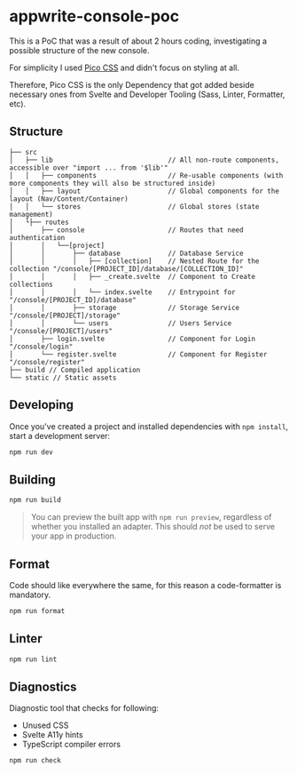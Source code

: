 # appwrite-console-poc

This is a PoC that was a result of about 2 hours coding, investigating a possible structure of the new console.

For simplicity I used [Pico CSS](https://picocss.com/) and didn't focus on styling at all.

Therefore, Pico CSS is the only Dependency that got added beside necessary ones from Svelte and Developer Tooling (Sass, Linter, Formatter, etc).
## Structure

```
├── src
│   ├── lib                             // All non-route components, accessible over "import ... from '$lib'"
│   │   ├── components                  // Re-usable components (with more components they will also be structured inside)
│   │   ├── layout                      // Global components for the layout (Nav/Content/Container)
│   │   └── stores                      // Global stores (state management)
│   └├── routes
│       ├── console                     // Routes that need authentication
│       │   └──[project]
│       │       ├── database            // Database Service
│       │       │   ├── [collection]    // Nested Route for the collection "/console/[PROJECT_ID]/database/[COLLECTION_ID]"
│       │       │   ├── _create.svelte  // Component to Create collections
│       │       │   └── index.svelte    // Entrypoint for "/console/[PROJECT_ID]/database"
│       │       ├── storage             // Storage Service "/console/[PROJECT]/storage"
│       │       └── users               // Users Service "/console/[PROJECT]/users"
│       ├── login.svelte                // Component for Login "/console/login"
│       └── register.svelte             // Component for Register "/console/register"
├── build // Compiled application
└── static // Static assets
```

## Developing

Once you've created a project and installed dependencies with `npm install`, start a development server:

```bash
npm run dev
```
## Building

```bash
npm run build
```

> You can preview the built app with `npm run preview`, regardless of whether you installed an adapter. This should _not_ be used to serve your app in production.


## Format

Code should like everywhere the same, for this reason a code-formatter is mandatory.

```bash
npm run format
```

## Linter

```bash
npm run lint
```

## Diagnostics

Diagnostic tool that checks for following:

- Unused CSS
- Svelte A11y hints
- TypeScript compiler errors

```bash
npm run check
```